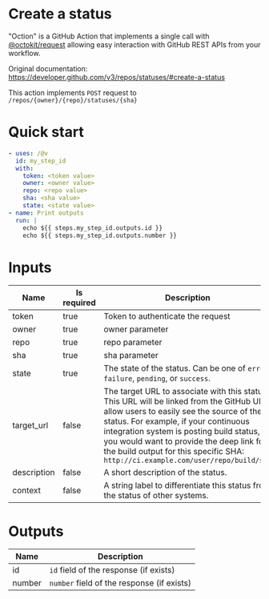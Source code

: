 # Create a status

"Oction" is a GitHub Action that implements a single call with 
[@octokit/request](https://www.npmjs.com/package/@octokit/request)
allowing easy interaction with GitHub REST APIs from your workflow.

Original documentation: https://developer.github.com/v3/repos/statuses/#create-a-status

This action implements `POST` request to `/repos/{owner}/{repo}/statuses/{sha}`


# Quick start

```yaml
- uses: /@v
  id: my_step_id
  with:
    token: <token value>
    owner: <owner value>
    repo: <repo value>
    sha: <sha value>
    state: <state value>
- name: Print outputs
  run: |
    echo ${{ steps.my_step_id.outputs.id }}
    echo ${{ steps.my_step_id.outputs.number }}
```


# Inputs

| Name | Is required | Description |
|---|---|---|
|token|true|Token to authenticate the request
|owner|true|owner parameter
|repo|true|repo parameter
|sha|true|sha parameter
|state|true|The state of the status. Can be one of `error`, `failure`, `pending`, or `success`.
|target_url|false|The target URL to associate with this status. This URL will be linked from the GitHub UI to allow users to easily see the source of the status.   For example, if your continuous integration system is posting build status, you would want to provide the deep link for the build output for this specific SHA:   `http://ci.example.com/user/repo/build/sha`
|description|false|A short description of the status.
|context|false|A string label to differentiate this status from the status of other systems.

# Outputs

| Name | Description |
|---|---|
|id|`id` field of the response (if exists)|
|number|`number` field of the response (if exists)|


